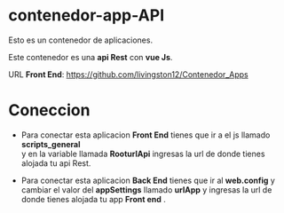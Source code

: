 # contenedor-app-API

Esto es un contenedor de aplicaciones.

Este contenedor es una **api Rest** con  **vue Js**.

URL **Front End**: https://github.com/livingston12/Contenedor_Apps

# Coneccion
* Para conectar esta aplicacion **Front End** tienes que ir a el js llamado **scripts_general**  
y en la variable llamada **RooturlApi** ingresas la url de donde tienes alojada tu api Rest.

* Para conectar esta aplicacion **Back End** tienes que ir al **web.config** y cambiar el valor
del **appSettings** llamado **urlApp** y ingresas la url de donde tienes alojada tu app **Front
end** .

